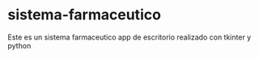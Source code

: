 # sistema-farmaceutico
Este es un sistema farmaceutico app de escritorio realizado con tkinter y python
